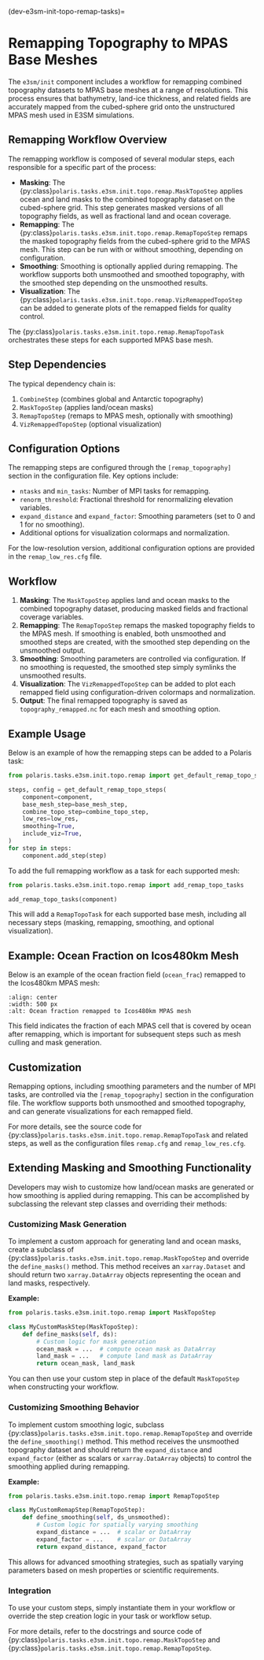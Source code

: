 
(dev-e3sm-init-topo-remap-tasks)=

# Remapping Topography to MPAS Base Meshes

The `e3sm/init` component includes a workflow for remapping combined topography
datasets to MPAS base meshes at a range of resolutions. This process ensures
that bathymetry, land-ice thickness, and related fields are accurately mapped
from the cubed-sphere grid onto the unstructured MPAS mesh used in E3SM
simulations.

## Remapping Workflow Overview

The remapping workflow is composed of several modular steps, each responsible for a specific part of the process:

- **Masking**: The {py:class}`polaris.tasks.e3sm.init.topo.remap.MaskTopoStep` applies ocean and land masks to the combined topography dataset on the cubed-sphere grid. This step generates masked versions of all topography fields, as well as fractional land and ocean coverage.
- **Remapping**: The {py:class}`polaris.tasks.e3sm.init.topo.remap.RemapTopoStep` remaps the masked topography fields from the cubed-sphere grid to the MPAS mesh. This step can be run with or without smoothing, depending on configuration.
- **Smoothing**: Smoothing is optionally applied during remapping. The workflow supports both unsmoothed and smoothed topography, with the smoothed step depending on the unsmoothed results.
- **Visualization**: The {py:class}`polaris.tasks.e3sm.init.topo.remap.VizRemappedTopoStep` can be added to generate plots of the remapped fields for quality control.

The {py:class}`polaris.tasks.e3sm.init.topo.remap.RemapTopoTask` orchestrates these steps for each supported MPAS base mesh.

## Step Dependencies

The typical dependency chain is:

1. `CombineStep` (combines global and Antarctic topography)
2. `MaskTopoStep` (applies land/ocean masks)
3. `RemapTopoStep` (remaps to MPAS mesh, optionally with smoothing)
4. `VizRemappedTopoStep` (optional visualization)

## Configuration Options

The remapping steps are configured through the `[remap_topography]` section in
the configuration file. Key options include:

- `ntasks` and `min_tasks`: Number of MPI tasks for remapping.
- `renorm_threshold`: Fractional threshold for renormalizing elevation variables.
- `expand_distance` and `expand_factor`: Smoothing parameters (set to 0 and 1 for no smoothing).
- Additional options for visualization colormaps and normalization.

For the low-resolution version, additional configuration options are provided
in the `remap_low_res.cfg` file.

## Workflow

1. **Masking**: The `MaskTopoStep` applies land and ocean masks to the combined topography dataset, producing masked fields and fractional coverage variables.
2. **Remapping**: The `RemapTopoStep` remaps the masked topography fields to the MPAS mesh. If smoothing is enabled, both unsmoothed and smoothed steps are created, with the smoothed step depending on the unsmoothed output.
3. **Smoothing**: Smoothing parameters are controlled via configuration. If no smoothing is requested, the smoothed step simply symlinks the unsmoothed results.
4. **Visualization**: The `VizRemappedTopoStep` can be added to plot each remapped field using configuration-driven colormaps and normalization.
5. **Output**: The final remapped topography is saved as `topography_remapped.nc` for each mesh and smoothing option.

## Example Usage

Below is an example of how the remapping steps can be added to a Polaris task:

```python
from polaris.tasks.e3sm.init.topo.remap import get_default_remap_topo_steps

steps, config = get_default_remap_topo_steps(
    component=component,
    base_mesh_step=base_mesh_step,
    combine_topo_step=combine_topo_step,
    low_res=low_res,
    smoothing=True,
    include_viz=True,
)
for step in steps:
    component.add_step(step)
```

To add the full remapping workflow as a task for each supported mesh:

```python
from polaris.tasks.e3sm.init.topo.remap import add_remap_topo_tasks

add_remap_topo_tasks(component)
```

This will add a `RemapTopoTask` for each supported base mesh, including all necessary steps (masking, remapping, smoothing, and optional visualization).

## Example: Ocean Fraction on Icos480km Mesh

Below is an example of the ocean fraction field (`ocean_frac`) remapped
to the Icos480km MPAS mesh:

```{image} images/icos_480_ocean_frac.png
:align: center
:width: 500 px
:alt: Ocean fraction remapped to Icos480km MPAS mesh
```

This field indicates the fraction of each MPAS cell that is covered by ocean
after remapping, which is important for subsequent steps such as mesh culling
and mask generation.

## Customization

Remapping options, including smoothing parameters and the number of MPI tasks,
are controlled via the `[remap_topography]` section in the configuration file.
The workflow supports both unsmoothed and smoothed topography, and can generate
visualizations for each remapped field.

For more details, see the source code for
{py:class}`polaris.tasks.e3sm.init.topo.remap.RemapTopoTask` and related steps,
as well as the configuration files `remap.cfg` and `remap_low_res.cfg`.

## Extending Masking and Smoothing Functionality

Developers may wish to customize how land/ocean masks are generated or how
smoothing is applied during remapping. This can be accomplished by subclassing
the relevant step classes and overriding their methods:

### Customizing Mask Generation

To implement a custom approach for generating land and ocean masks, create a
subclass of {py:class}`polaris.tasks.e3sm.init.topo.remap.MaskTopoStep` and
override the `define_masks()` method. This method receives an `xarray.Dataset`
and should return two `xarray.DataArray` objects representing the ocean and land
masks, respectively.

**Example:**

```python
from polaris.tasks.e3sm.init.topo.remap import MaskTopoStep

class MyCustomMaskStep(MaskTopoStep):
    def define_masks(self, ds):
        # Custom logic for mask generation
        ocean_mask = ...  # compute ocean mask as DataArray
        land_mask = ...   # compute land mask as DataArray
        return ocean_mask, land_mask
```

You can then use your custom step in place of the default `MaskTopoStep` when constructing your workflow.

### Customizing Smoothing Behavior

To implement custom smoothing logic, subclass
{py:class}`polaris.tasks.e3sm.init.topo.remap.RemapTopoStep` and override the
`define_smoothing()` method. This method receives the unsmoothed topography
dataset and should return the `expand_distance` and `expand_factor` (either as
scalars or `xarray.DataArray` objects) to control the smoothing applied during
remapping.

**Example:**

```python
from polaris.tasks.e3sm.init.topo.remap import RemapTopoStep

class MyCustomRemapStep(RemapTopoStep):
    def define_smoothing(self, ds_unsmoothed):
        # Custom logic for spatially varying smoothing
        expand_distance = ...  # scalar or DataArray
        expand_factor = ...    # scalar or DataArray
        return expand_distance, expand_factor
```

This allows for advanced smoothing strategies, such as spatially varying
parameters based on mesh properties or scientific requirements.

### Integration

To use your custom steps, simply instantiate them in your workflow or override
the step creation logic in your task or workflow setup.

For more details, refer to the docstrings and source code of
{py:class}`polaris.tasks.e3sm.init.topo.remap.MaskTopoStep` and
{py:class}`polaris.tasks.e3sm.init.topo.remap.RemapTopoStep`.
